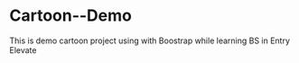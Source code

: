 # Cartoon--Demo
This is demo cartoon project  using with Boostrap while learning BS in Entry Elevate
